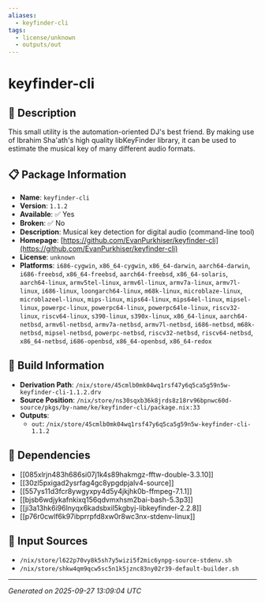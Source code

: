 ```yaml
---
aliases:
  - keyfinder-cli
tags:
  - license/unknown
  - outputs/out
---
```


# keyfinder-cli

## 📝 Description

This small utility is the automation-oriented DJ's best friend. By making
use of Ibrahim Sha'ath's high quality libKeyFinder library, it can be
used to estimate the musical key of many different audio formats.


## 📋 Package Information

- **Name**: `keyfinder-cli`
- **Version**: `1.1.2`
- **Available**: ✅ Yes
- **Broken**: ✅ No
- **Description**: Musical key detection for digital audio (command-line tool)
- **Homepage**: [https://github.com/EvanPurkhiser/keyfinder-cli](https://github.com/EvanPurkhiser/keyfinder-cli)
- **License**: `unknown`
- **Platforms**: `i686-cygwin`, `x86_64-cygwin`, `x86_64-darwin`, `aarch64-darwin`, `i686-freebsd`, `x86_64-freebsd`, `aarch64-freebsd`, `x86_64-solaris`, `aarch64-linux`, `armv5tel-linux`, `armv6l-linux`, `armv7a-linux`, `armv7l-linux`, `i686-linux`, `loongarch64-linux`, `m68k-linux`, `microblaze-linux`, `microblazeel-linux`, `mips-linux`, `mips64-linux`, `mips64el-linux`, `mipsel-linux`, `powerpc-linux`, `powerpc64-linux`, `powerpc64le-linux`, `riscv32-linux`, `riscv64-linux`, `s390-linux`, `s390x-linux`, `x86_64-linux`, `aarch64-netbsd`, `armv6l-netbsd`, `armv7a-netbsd`, `armv7l-netbsd`, `i686-netbsd`, `m68k-netbsd`, `mipsel-netbsd`, `powerpc-netbsd`, `riscv32-netbsd`, `riscv64-netbsd`, `x86_64-netbsd`, `i686-openbsd`, `x86_64-openbsd`, `x86_64-redox`

## 🔧 Build Information

- **Derivation Path**: `/nix/store/45cmlb0mk04wq1rsf47y6q5ca5g59n5w-keyfinder-cli-1.1.2.drv`
- **Source Position**: `/nix/store/ns30sqxb36k8jrds8z18rv96bpnwc60d-source/pkgs/by-name/ke/keyfinder-cli/package.nix:33`
- **Outputs**:
  - `out`:  `/nix/store/45cmlb0mk04wq1rsf47y6q5ca5g59n5w-keyfinder-cli-1.1.2`

## 🔗 Dependencies

- [[085xlrjn483h686si07j1k4s89hakmgz-fftw-double-3.3.10]]
- [[30zl5pxigad2ysrfag4gc8ypgdpjalv4-source]]
- [[557ys11d3fcr8ywgyxpy4d5y4jkjhk0b-ffmpeg-7.1.1]]
- [[bjsb6wdjykafnkixq156qdvmxhsm2bai-bash-5.3p3]]
- [[ji3a13hk6i96lnyqx6kadsbxil5kgbyj-libkeyfinder-2.2.8]]
- [[p76r0cwlf6k97ibprrpfd8xw0r8wc3nx-stdenv-linux]]

## 📁 Input Sources

- `/nix/store/l622p70vy8k5sh7y5wizi5f2mic6ynpg-source-stdenv.sh`
- `/nix/store/shkw4qm9qcw5sc5n1k5jznc83ny02r39-default-builder.sh`

---
*Generated on 2025-09-27 13:09:04 UTC*
